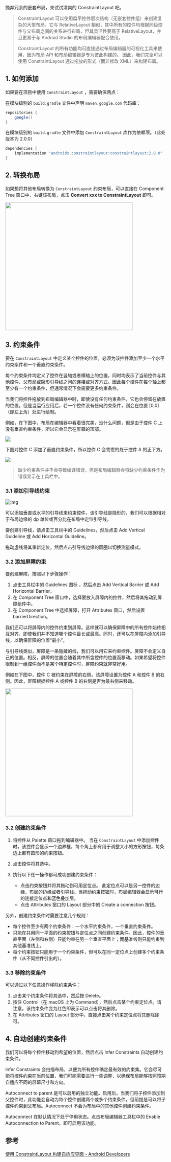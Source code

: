 
抛弃冗余的嵌套布局，来试试清爽的 ConstraintLayout 吧。

<!--more-->


> ConstraintLayout 可以使用扁平控件层次结构（无嵌套控件组）来创建复杂的大型布局。它与 RelativeLayout 相似，其中所有的控件均根据同级控件与父布局之间的关系进行布局，但其灵活性要高于 RelativeLayout，并且更易于与 Android Studio 的布局编辑器配合使用。
>
> ConstraintLayout 的所有功能均可直接通过布局编辑器的可视化工具来使用，因为布局 API 和布局编辑器是专为彼此构建的。 因此，我们完全可以使用 ConstraintLayout 通过拖放的形式（而非修改 XML）来构建布局。


## 1. 如何添加

如果要在项目中使用 `ConstraintLayout` ，需要确保两点：

在模块级别的 `build.gradle` 文件中声明 `maven.google.com` 代码库：

```java
repositories {
	google()
}
```

在模块级别的 `build.gradle` 文件中添加 `ConstraintLayout` 库作为依赖项。（此处版本为 2.0.0）

```java
dependencies {
    implementation "androidx.constraintlayout:constraintlayout:2.0.0"
}
```

## 2. 转换布局

如果想将其他布局转换为 `ConstraintLayout` 约束布局，可以直接在 Component Tree 窗口中，右键该布局，点击 **Convert xxx to ConstraintLayout** 即可。

<img src="https://developer.android.google.cn/training/constraint-layout/images/layout-editor-convert-to-constraint_2x.png?hl=zh-cn" width="400">

## 3. 约束条件

要在 `ConstraintLayout` 中定义某个控件的位置，必须为该控件添加至少一个水平约束条件和一个垂直约束条件。

每个约束条件均定义了控件在竖轴或者横轴上的位置，同时均表示了当前控件与其他控件、父布局或隐形引导线之间的连接或对齐方式。因此每个控件在每个轴上都至少有一个约束条件，但通常情况下会需要更多约束条件。

当我们将控件拖放到布局编辑器中时，即使没有任何约束条件，它也会停留在放置的位置。但是当运行应用后，若一个控件没有任何约束条件，则会在位置 [0,0]（即左上角）处进行绘制。

例如，在下图中，布局在编辑器中看着很完美，没什么问题，但是由于控件 C 上没有垂直约束条件，所以它会显示在屏幕的顶部。

![](https://developer.android.google.cn/training/constraint-layout/images/constraint-fail_2x.png?hl=zh-cn)



下图对控件 C 添加了垂直约束条件，所以控件 C 会乖乖的处于控件 A 的正下方。

![](https://developer.android.google.cn/training/constraint-layout/images/constraint-fail-fixed_2x.png?hl=zh-cn)

> 缺少约束条件并不会导致编译错误，但是布局编辑器会将缺少约束条件作为错误显示在工具栏中。

### 3.1 添加引导线约束

![img](https://developer.android.google.cn/training/constraint-layout/images/guideline-constraint_2x.png?hl=zh-cn)

可以添加垂直或水平的引导线来约束控件，该引导线是隐形的，我们可以根据相对于布局边缘的 dp 单位或百分比在布局中定位引导线。

要创建引导线，请点击工具栏中的 Guidelines，然后点击 Add Vertical Guideline 或 Add Horizontal Guideline。

拖动虚线将其重新定位，然后点击引导线边缘的圆圈以切换测量模式。

### 3.2 添加屏障约束

要创建屏障，按照以下步骤操作：

1. 点击工具栏中的 Guidelines 图标 ，然后点击 Add Vertical Barrier 或 Add Horizontal Barrier。
2. 在 Component Tree 窗口中，选择要放入屏障内的控件，然后将其拖动到屏障组件中。
3. 在 Component Tree 中选择屏障，打开 Attributes 窗口，然后设置 barrierDirection。

<!-- 现在，您可以从另一个控件创建屏障约束。 -->

我们还可以将屏障内的控件约束到屏障。这样就可以确保屏障中的所有控件始终相互对齐，即使我们并不知道哪个控件最长或最高。同时，还可以在屏障内添加引导线，以确保屏障的位置“最小”。


与引导线类似，屏障是一条隐藏的线，我们可以用它来约束控件。屏障不会定义自己的位置。相反，屏障的位置会随着其中所含控件的位置而移动。如果希望将控件限制到一组控件而不是某个特定控件时，屏障约束就非常好用。

例如在下图中，控件 C 被约束在屏障的右侧。该屏障设置为控件 A 和控件 B 的右侧。因此，屏障根据控件 A 或控件 B 的右侧是否为最右侧来移动。

<img src="https://developer.android.google.cn/training/constraint-layout/images/barrier-constraint_2x.png?hl=zh-cn" width="400">

### 3.2 创建约束条件

1. 将控件从 Palette 窗口拖到编辑器中。
   当在 `ConstraintLayout` 中添加控件时，该控件会显示一个边界框，每个角上都有用于调整大小的方形按钮，每条边上都有圆形的约束按钮。

2. 点击控件将其选中。

3. 执行以下任一操作都可成功创建约束条件：
   - 点击约束按钮并将其拖动到可用定位点。 此定位点可以是另一控件的边缘、布局的边缘或者引导线。当拖动约束按钮时，布局编辑器会显示可行的连接定位点和蓝色叠加层。
   - 点击 Attributes 窗口的 Layout 部分中的 Create a connection 按钮。

另外，创建约束条件时需要注意几个规则：

- 每个控件至少有两个约束条件：一个水平约束条件，一个垂直约束条件。
- 只能在共用同一平面的约束按钮与定位点之间创建约束条件。因此，控件的垂直平面（左侧和右侧）只能约束在另一个垂直平面上；而基准线则只能约束到其他基准线上。
- 每个约束按钮只能用于一个约束条件，但可以在同一定位点上创建多个约束条件（从不同控件引出的）。

### 3.3 移除约束条件
可以通过以下任意操作移除约束条件：

1. 点击某个约束条件将其选中，然后按 Delete。
2. 按住 Control（在 macOS 上为 Command），然后点击某个约束定位点。请注意，该约束条件变为红色即表示可以点击将其删除。
3. 在 Attributes 窗口的 Layout 部分中，直接点击某个约束定位点将其删除即可。

## 4. 自动创建约束条件
我们可以将每个控件移动到希望的位置，然后点击 Infer Constraints 自动创建约束条件。

Infer Constraints 会扫描布局，以便为所有控件确定最有效的约束集。它会尽可能将控件约束在当前位置，我们可能需要进行一些调整，以确保布局能够按照预期自适应不同的屏幕尺寸和方向。

Autoconnect to parent 是可以启用的独立功能。启用后，当我们将子控件添加到父控件时，此功能会自动为每个控件创建两个或多个约束条件，但前提是可以将子控件约束到父布局。Autoconnect 不会为布局中的其他控件创建约束条件。

Autoconnect 在默认情况下处于停用状态。点击布局编辑器工具栏中的 Enable Autoconnection to Parent，即可启用该功能。

## 参考

[使用 ConstraintLayout 构建自适应界面 - Android Developers](https://developer.android.google.cn/training/constraint-layout?hl=zh-cn)

